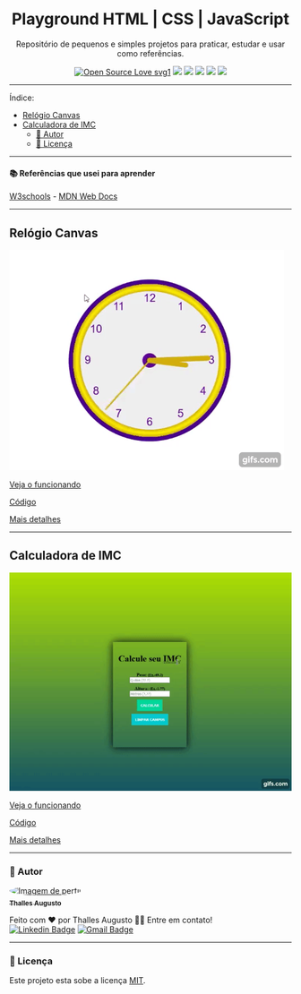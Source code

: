 <h1 align="center"> Playground HTML | CSS | JavaScript </h1>
<p align="center"> Repositório de pequenos e simples projetos para praticar, estudar e usar como referências.</p>

<div align="center">
  
[![Open Source Love svg1](https://badges.frapsoft.com/os/v1/open-source.svg?v=103)](https://github.com/ellerbrock/open-source-badges/) ![](https://img.shields.io/static/v1?label=licence&message=mit&color=green&style=for-the-badge) ![](https://img.shields.io/static/v1?label=Made%20with&message=HTML5&color=E34F26&style=for-the-badge&logo=html5) ![](https://img.shields.io/static/v1?label=Made%20with&message=CSS3&color=1572B6&style=for-the-badge&logo=css3) ![](https://img.shields.io/static/v1?label=Made%20with&message=JavaScript&color=F7DF1E&style=for-the-badge&logo=javascript) ![](https://img.shields.io/static/v1?label=Made%20with&message=Markdown&color=000&style=for-the-badge&logo=markdown) [](https://img.shields.io/static/v1?label=made%20with&message=sass&color=CC6699&style=for-the-badge&logo=sass)

</div>

---

Índice:

- [Relógio Canvas <a name="canvas-clock"></a>](#relógio-canvas-)
- [Calculadora de IMC <a name="calculadora-de-imc"></a>](#calculadora-de-imc-)
  - [👷 Autor](#-autor)
  - [📝 Licença](#-licença)

---

#### 📚 Referências que usei para aprender  

[W3schools](https://www.w3schools.com) -
[MDN Web Docs](https://developer.mozilla.org/pt-BR)

---

## Relógio Canvas <a name="canvas-clock"></a>
<a href="https://github.com/ThesllaDev/Simple-Projects/blob/master/Canvas-Clock/README-CANVAS-CLOCK.md" >![](./Canvas-Clock/assets/img/banner-canvas-clock.gif)</a>

<a href="https://codepen.io/theslladev/full/RwoqpyW" target="_blank">Veja o funcionando </a>

[Código](https://github.com/ThesllaDev/Simple-Projects/tree/master/Canvas-Clock)

[Mais detalhes](https://github.com/ThesllaDev/Simple-Projects/blob/master/Canvas-Clock/README-CANVAS-CLOCK.md)

---

## Calculadora de IMC <a name="calculadora-de-imc"></a>
<a href="https://github.com/ThesllaDev/Simple-Projects/blob/master/Calculadora-de-IMC/README-CALCULADORA-DE-IMC.md" >![](./Calculadora-de-IMC/assets/img/banner-calculadora-de-imc.gif)</a>

<a href="https://codepen.io/theslladev/full/RwoqpyW" target="_blank">Veja o funcionando </a>

[Código](https://github.com/ThesllaDev/Simple-Projects/tree/master/Calculadora-de-IMC)

[Mais detalhes](https://github.com/ThesllaDev/Simple-Projects/blob/master/Calculadora-de-IMC/README-CALCULADORA-DE-IMC.md)

---


### 👷 Autor

<a href="https://github.com/ThesllaDev">
 <img style="border-radius:50%;" src="https://avatars2.githubusercontent.com/u/61105850?v=4" width="100px;" alt="Imagem de perfil"/>
 <br />
 <sub><b>Thalles Augusto</b></sub></a>


Feito com ❤️ por Thalles Augusto 👋🏽 Entre em contato! <br/>
 [![Linkedin Badge](https://img.shields.io/badge/-Thalles-blue?style=flat-square&logo=Linkedin&logoColor=white&link=https://www.linkedin.com/in/thalles-augusto/)](https://www.linkedin.com/in/tgmarinho/) 
[![Gmail Badge](https://img.shields.io/badge/-ThesllaDev@gmail.com-c14438?style=flat-square&logo=Gmail&logoColor=white&link=mailto:ThesllaDev@gmail.com)](mailto:ThesllaDev@gmail.com)

---

### 📝 Licença

Este projeto esta sobe a licença [MIT](./LICENSE).
